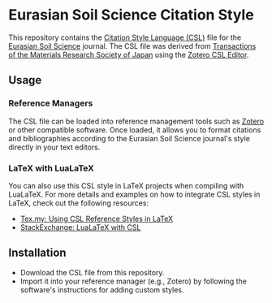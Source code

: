 # Eurasian Soil Science Citation Style

This repository contains the [Citation Style Language (CSL)](https://citationstyles.org/) file for the [Eurasian Soil Science](https://link.springer.com/journal/11475) journal. The CSL file was derived from [Transactions of the Materials Research Society of Japan](http://www.zotero.org/styles/transactions-of-the-materials-research-society-of-japan) using the [Zotero CSL Editor](https://www.zotero.org/styles).

## Usage

### Reference Managers
The CSL file can be loaded into reference management tools such as [Zotero](https://www.zotero.org/) or other compatible software. Once loaded, it allows you to format citations and bibliographies according to the Eurasian Soil Science journal's style directly in your text editors.

### LaTeX with LuaLaTeX
You can also use this CSL style in LaTeX projects when compiling with LuaLaTeX. For more details and examples on how to integrate CSL styles in LaTeX, check out the following resources:
- [Tex.my: Using CSL Reference Styles in LaTeX](https://tex.my/2023/09/30/did-you-know-you-can-now-use-csl-reference-styles-in-latex/)
- [StackExchange: LuaLaTeX with CSL](https://tex.stackexchange.com/a/618815/223315)

## Installation
- Download the CSL file from this repository.
- Import it into your reference manager (e.g., Zotero) by following the software's instructions for adding custom styles.
